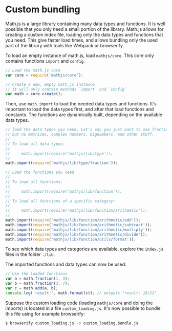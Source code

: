 # Custom bundling

Math.js is a large library containing many data types and functions. 
It is well possible that you only need a small portion of the library. 
Math.js allows for creating a custom index file, loading only the data types 
and functions  that you need. This give faster load times, and allows bundling 
only the used part of the library with tools like Webpack or browserify.

To load an empty instance of math.js, load `mathjs/core`. This core only
contains functions `import` and `config`.

```js
// Load the math.js core
var core = require('mathjs/core');

// Create a new, empty math.js instance
// It will only contain methods `import` and `config`
var math = core.create();
```

Then, use `math.import` to load the needed data types and functions. 
It's important to load the data types first, and after that load functions
and constants. The functions are dynamically built, depending on the available
data types.

```js
// load the data types you need. Let's say you just want to use fractions,
// but no matrices, complex numbers, bignumbers, and other stuff.
//
// To load all data types:
//
//     math.import(require('mathjs/lib/type'));
//
math.import(require('mathjs/lib/type/fraction'));

// Load the functions you need.
//
// To load all functions:
//
//     math.import(require('mathjs/lib/function'));
//
// To load all functions of a specific category:
//
//     math.import(require('mathjs/lib/function/arithmetic'));
//
math.import(require('mathjs/lib/function/arithmetic/add'));
math.import(require('mathjs/lib/function/arithmetic/subtract'));
math.import(require('mathjs/lib/function/arithmetic/multiply'));
math.import(require('mathjs/lib/function/arithmetic/divide'));
math.import(require('mathjs/lib/function/utils/format'));
```

To see which data types and categories are available, explore the `index.js` 
files in the folder `./lib`.

The imported functions and data types can now be used:

```js
// Use the loaded functions
var a = math.fraction(1, 3);
var b = math.fraction(3, 7);
var c = math.add(a, b);
console.log('result:', math.format(c)); // outputs "result: 16/21"
```

Suppose the custom loading code (loading `mathjs/core` and doing the imports)
is located in a file `custom_loading.js`. It's now possible to bundle
this file using for example browserify:

```bash
$ browserify custom_loading.js -o custom_loading.bundle.js
```
